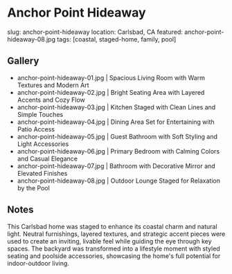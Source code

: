 # Anchor Point Hideaway
slug: anchor-point-hideaway
location: Carlsbad, CA
featured: anchor-point-hideaway-08.jpg
tags: [coastal, staged-home, family, pool]

## Gallery
- anchor-point-hideaway-01.jpg | Spacious Living Room with Warm Textures and Modern Art
- anchor-point-hideaway-02.jpg | Bright Seating Area with Layered Accents and Cozy Flow
- anchor-point-hideaway-03.jpg | Kitchen Staged with Clean Lines and Simple Touches
- anchor-point-hideaway-04.jpg | Dining Area Set for Entertaining with Patio Access
- anchor-point-hideaway-05.jpg | Guest Bathroom with Soft Styling and Light Accessories
- anchor-point-hideaway-06.jpg | Primary Bedroom with Calming Colors and Casual Elegance
- anchor-point-hideaway-07.jpg | Bathroom with Decorative Mirror and Elevated Finishes
- anchor-point-hideaway-08.jpg | Outdoor Lounge Staged for Relaxation by the Pool

## Notes
This Carlsbad home was staged to enhance its coastal charm and natural light. Neutral furnishings, layered textures, and strategic accent pieces were used to create an inviting, livable feel while guiding the eye through key spaces. The backyard was transformed into a lifestyle moment with styled seating and poolside accessories, showcasing the home's full potential for indoor-outdoor living.

